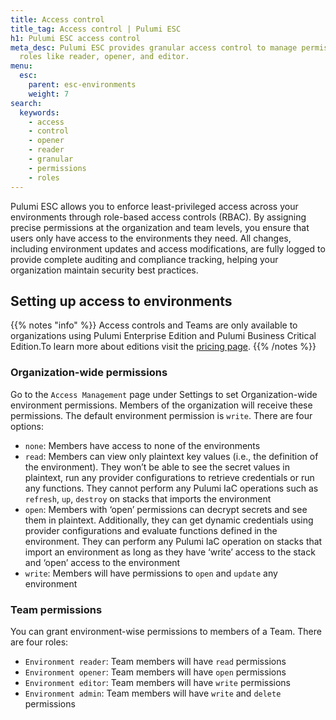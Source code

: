 ```yaml
---
title: Access control
title_tag: Access control | Pulumi ESC
h1: Pulumi ESC access control
meta_desc: Pulumi ESC provides granular access control to manage permissions with
  roles like reader, opener, and editor.
menu:
  esc:
    parent: esc-environments
    weight: 7
search:
  keywords:
    - access
    - control
    - opener
    - reader
    - granular
    - permissions
    - roles
---
```


Pulumi ESC allows you to enforce least-privileged access across your environments through role-based access controls (RBAC). By assigning precise permissions at the organization and team levels, you ensure that users only have access to the environments they need. All changes, including environment updates and access modifications, are fully logged to provide complete auditing and compliance tracking, helping your organization maintain security best practices.

## Setting up access to environments

{{% notes "info" %}}
Access controls and Teams are only available to organizations using Pulumi Enterprise Edition and Pulumi Business Critical Edition.To learn more about editions visit the [pricing page](/pricing/).
{{% /notes %}}

### Organization-wide permissions

Go to the `Access Management` page under Settings to set Organization-wide environment permissions. Members of the organization will receive these permissions. The default environment permission is `write`. There are four options:

* `none`: Members have access to none of the environments
* `read`: Members can view only plaintext key values (i.e., the definition of the environment). They won’t be able to see the secret values in plaintext, run any provider configurations to retrieve credentials or run any functions. They cannot perform any Pulumi IaC operations such as `refresh`, `up`, `destroy` on stacks that imports the environment
* `open`: Members with ‘open’ permissions can decrypt secrets and see them in plaintext. Additionally, they can get dynamic credentials using provider configurations and evaluate functions defined in the environment. They can perform any Pulumi IaC operation on stacks that import an environment as long as they have ‘write’ access to the stack and ‘open’ access to the environment
* `write`: Members will have permissions to `open` and `update` any environment

### Team permissions

You can grant environment-wise permissions to members of a Team. There are four roles:

* `Environment reader`: Team members will have `read` permissions
* `Environment opener`: Team members will have `open` permissions
* `Environment editor`: Team members will have `write` permissions
* `Environment admin`: Team members will have `write` and `delete` permissions

